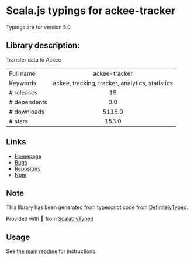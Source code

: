 
# Scala.js typings for ackee-tracker

Typings are for version 5.0

## Library description:
Transfer data to Ackee

|                    |                 |
| ------------------ | :-------------: |
| Full name          | ackee-tracker |
| Keywords           | ackee, tracking, tracker, analytics, statistics |
| # releases         | 19 |
| # dependents       | 0.0 |
| # downloads        | 5116.0 |
| # stars            | 153.0 |

## Links
- [Homepage](https://github.com/electerious/ackee-tracker)
- [Bugs](https://github.com/electerious/ackee-tracker/issues)
- [Repository](https://github.com/electerious/ackee-tracker)
- [Npm](https://www.npmjs.com/package/ackee-tracker)
    


## Note
This library has been generated from typescript code from [DefinitelyTyped](https://definitelytyped.org).

Provided with :purple_heart: from [ScalablyTyped](https://github.com/oyvindberg/ScalablyTyped)

## Usage
See [the main readme](../../readme.md) for instructions.


